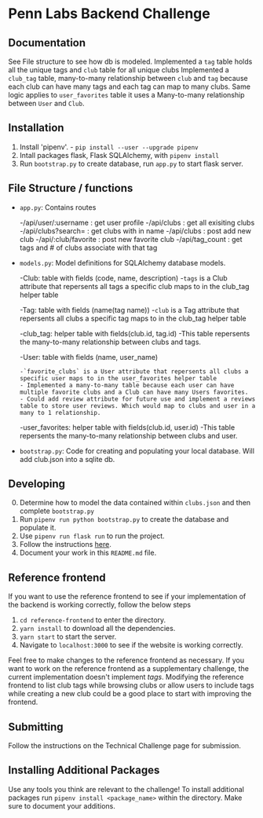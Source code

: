 # Penn Labs Backend Challenge

## Documentation

See File structure to see how db is modeled.
Implemented a `tag` table holds all the unique tags and `club` table for all unique clubs
Implemented a `club_tag` table, many-to-many relationship between `club` and `tag` because each club can have many tags and each tag can map to many clubs.
Same logic applies to `user_favorites` table it uses a Many-to-many relationship between `User` and `Club`.

## Installation

1. Install 'pipenv'. - `pip install --user --upgrade pipenv`
2. Intall packages flask, Flask SQLAlchemy, with `pipenv install`
3. Run `bootstrap.py` to create database, run `app.py` to start flask server.

## File Structure / functions

- `app.py`: Contains routes

   -/api/user/:username : get user profile
   -/api/clubs : get all exisiting clubs
   -/api/clubs?search=<QUERY> : get clubs with <QUERY> in name
   -/api/clubs : post add new club
   -/api/:club/favorite : post new favorite club
   -/api/tag_count : get tags and # of clubs associate with that tag


- `models.py`: Model definitions for SQLAlchemy database models. 

   -Club: table with fields (code, name, description)
      -`tags` is a Club attribute that repersents all tags a specific club maps to in the club_tag helper table

   -Tag: table with fields (name(tag name))
      -`club` is a Tag attribute that repersents all clubs a specific tag maps to in the club_tag helper table

   -club_tag: helper table with fields(club.id, tag.id)
      -This table repersents the many-to-many relationship between clubs and tags.

   -User: table with fields (name, user_name)

      -`favorite_clubs` is a User attribute that repersents all clubs a specific user maps to in the user_favorites helper table
      - Implemented a many-to-many table because each user can have multiple favorite clubs and a Club can have many Users favorites. 
      - Could add review attribute for future use and implement a reviews table to store user reviews. Which would map to clubs and user in a many to 1 relationship.

   -user_favorites: helper table with fields(club.id, user.id)
      -This table repersents the many-to-many relationship between clubs and user.


- `bootstrap.py`: Code for creating and populating your local database. Will add club.json into a sqlite db.

## Developing

0. Determine how to model the data contained within `clubs.json` and then complete `bootstrap.py`
1. Run `pipenv run python bootstrap.py` to create the database and populate it.
2. Use `pipenv run flask run` to run the project.
3. Follow the instructions [here](https://www.notion.so/pennlabs/Backend-Challenge-Fall-20-31461f3d91ad4f46adb844b1e112b100).
4. Document your work in this `README.md` file.

## Reference frontend

If you want to use the reference frontend to see if your implementation of the
backend is working correctly, follow the below steps

1. `cd reference-frontend` to enter the directory.
2. `yarn install` to download all the dependencies.
3. `yarn start` to start the server.
4. Navigate to `localhost:3000` to see if the website is working correctly.

Feel free to make changes to the reference frontend as necessary. If you want
to work on the reference frontend as a supplementary challenge, the current
implementation doesn't implement _tags_. Modifying the reference frontend to
list club tags while browsing clubs or allow users to include tags while
creating a new club could be a good place to start with improving the frontend.

## Submitting

Follow the instructions on the Technical Challenge page for submission.

## Installing Additional Packages

Use any tools you think are relevant to the challenge! To install additional packages
run `pipenv install <package_name>` within the directory. Make sure to document your additions.

